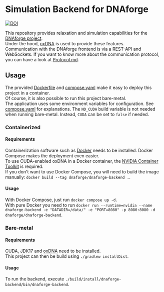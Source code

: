 # Simulation Backend for DNAforge
[![DOI](https://zenodo.org/badge/DOI/10.5281/zenodo.11045829.svg)](https://doi.org/10.5281/zenodo.11045829)


This repository provides relaxation and simulation capabilities for
the [DNAforge project](https://github.com/dnaforge/dnaforge).  
Under the hood, [oxDNA](https://github.com/lorenzo-rovigatti/oxDNA) is used to provide these features.  
Communication with the DNAforge frontend is via a REST-API and WebSockets.
If you want to know more about the communication protocol, you can have a look at [Protocol.md](Protocol.md).

## Usage

The provided [Dockerfile](Dockerfile) and [compose.yaml](compose.yaml) make it easy to deploy this project in a
container.  
Of course, it is also possible to run this project bare-metal.  
The application uses some environment variables for configuration.
See [compose.yaml](compose.yaml) for explanations.
The `NO_CUDA` build variable is not needed when running bare-metal.
Instead, `CUDA` can be set to `false` if needed.

### Containerized

#### Requirements

Containerization software such as [Docker](https://docs.docker.com/engine/install/#server) needs to be installed.
Docker Compose makes the deployment even easier.  
To use CUDA-enabled oxDNA in a Docker container, the
[NVIDIA Container Toolkit](https://docs.nvidia.com/datacenter/cloud-native/container-toolkit/install-guide.html#setting-up-nvidia-container-toolkit)
is required.  
If you don't want to use Docker Compose, you will need to build the image manually:
`docker build --tag dnaforge/dnaforge-backend .`.

#### Usage

With Docker Compose, just run `docker compose up -d`.  
With pure Docker you need to run
`docker run --runtime=nvidia --name dnaforge-backend -e "DATADIR=/data/" -e "PORT=8080" -p 8080:8080 -d dnaforge/dnaforge-backend`.

### Bare-metal

#### Requirements

CUDA, JDK17 and [oxDNA](https://github.com/lorenzo-rovigatti/oxDNA) need to be installed.  
This project can then be build using `./gradlew installDist`.

#### Usage

To run the backend, execute `./build/install/dnaforge-backend/bin/dnaforge-backend`.
